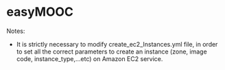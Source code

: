 easyMOOC
========
Notes:

 - It is strictly necessary to modify create_ec2_Instances.yml file, in order to set all the correct parameters to create    an instance (zone, image code, instance_type,...etc) on Amazon EC2 service.
